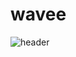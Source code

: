# wavee
![header](https://bosong.vercel.app/api?type=wave&color=auto&height=300&section=header&text=capsule%20render&fontSize=90)
